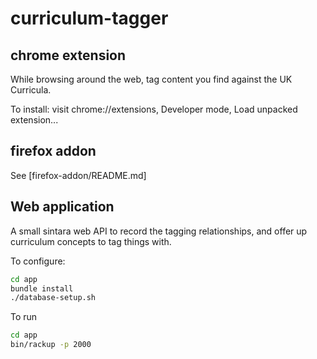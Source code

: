 # curriculum-tagger

## chrome extension

While browsing around the web, tag content you find against the UK Curricula.

To install: visit chrome://extensions, Developer mode, Load unpacked extension...

## firefox addon

See [firefox-addon/README.md]

## Web application

A small sintara web API to record the tagging relationships, and offer up curriculum concepts to tag things with.

To configure:

``` bash
cd app
bundle install
./database-setup.sh
```

To run

``` bash
cd app
bin/rackup -p 2000
```
